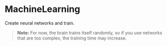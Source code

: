 # MachineLearning
Create neural networks and train.

> **Note:** For now, the brain trains itself randomly, so if you use networks that are too complex, the training time may increase.